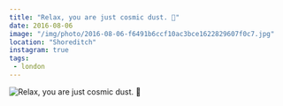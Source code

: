 ```yaml
---
title: "Relax, you are just cosmic dust. 💫"
date: 2016-08-06
image: "/img/photo/2016-08-06-f6491b6ccf10ac3bce1622829607f0c7.jpg"
location: "Shoreditch"
instagram: true
tags:
 - london
---
```


![Relax, you are just cosmic dust. 💫](/img/photo/2016-08-06-f6491b6ccf10ac3bce1622829607f0c7.jpg)
